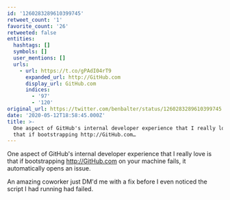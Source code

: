 ```yaml
---
id: '1260283289610399745'
retweet_count: '1'
favorite_count: '26'
retweeted: false
entities:
  hashtags: []
  symbols: []
  user_mentions: []
  urls:
    - url: https://t.co/gPAdI04rT9
      expanded_url: http://GitHub.com
      display_url: GitHub.com
      indices:
        - '97'
        - '120'
original_url: https://twitter.com/benbalter/status/1260283289610399745
date: '2020-05-12T18:58:45.000Z'
title: >-
  One aspect of GitHub's internal developer experience that I really love is
  that if bootstrapping http://GitHub.com…
---
```


One aspect of GitHub's internal developer experience that I really love is that if bootstrapping http://GitHub.com on your machine fails, it automatically opens an issue.

An amazing coworker just DM'd me with a fix before I even noticed the script I had running had failed.